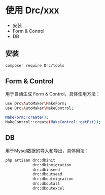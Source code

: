 # 使用 Drc/xxx

- 安装
- Form & Control
- DB

## 安装

```bash
composer require Drc/tools
```

## Form & Control

用于自动生成 Form & Control，具体使用方法：
```bash
use Drc\AutoMaker\MakeForm;
use Drc\AutoMaker\MakeControl;

MakeForm::create();
MakeControl::create(MakeControl::getPz());
```


## DB

用于Mysql数据的导入和导出，具体用法：
```bash
php artisan drc:dbinit
            drc:dbinmigration
            drc:dbinseed
            drc:dboutseed
            drc:dboutmigration
            drc:dboutall
            drc:dboutexcel
```
